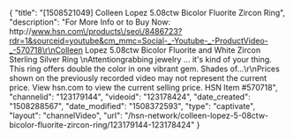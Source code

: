 {
    "title": "[1508521049] Colleen Lopez 5.08ctw Bicolor Fluorite   Zircon Ring",
    "description": "For More Info or to Buy Now: http:\/\/www.hsn.com\/products\/seo\/8486723?rdr=1&sourceid=youtube&cm_mmc=Social-_-Youtube-_-ProductVideo-_-570718\r\nColleen Lopez 5.08ctw Bicolor Fluorite and White Zircon Sterling Silver Ring \nAttentiongrabbing jewelry ... it's kind of your thing. This ring offers double the color in one vibrant gem. Shades of...\r\nPrices shown on the previously recorded video may not represent the current price.  View hsn.com to view the current selling price. HSN Item #570718",
    "channelid": "123179144",
    "videoid": "123178424",
    "date_created": "1508288567",
    "date_modified": "1508372593",
    "type": "captivate",
    "layout": "channelVideo",
    "url": "\/hsn-network\/colleen-lopez-5-08ctw-bicolor-fluorite-zircon-ring\/123179144-123178424"
}